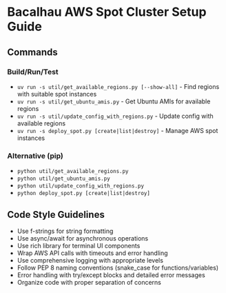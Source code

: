 # Bacalhau AWS Spot Cluster Setup Guide

## Commands

### Build/Run/Test
- `uv run -s util/get_available_regions.py [--show-all]` - Find regions with suitable spot instances
- `uv run -s util/get_ubuntu_amis.py` - Get Ubuntu AMIs for available regions
- `uv run -s util/update_config_with_regions.py` - Update config with available regions
- `uv run -s deploy_spot.py [create|list|destroy]` - Manage AWS spot instances

### Alternative (pip)
- `python util/get_available_regions.py`
- `python util/get_ubuntu_amis.py`
- `python util/update_config_with_regions.py`
- `python deploy_spot.py [create|list|destroy]`

## Code Style Guidelines
- Use f-strings for string formatting
- Use async/await for asynchronous operations
- Use rich library for terminal UI components
- Wrap AWS API calls with timeouts and error handling
- Use comprehensive logging with appropriate levels
- Follow PEP 8 naming conventions (snake_case for functions/variables)
- Error handling with try/except blocks and detailed error messages
- Organize code with proper separation of concerns